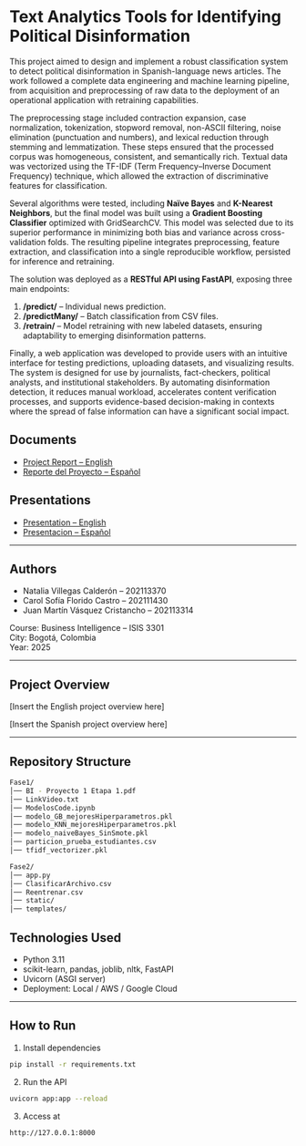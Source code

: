 # Text Analytics Tools for Identifying Political Disinformation  
This project aimed to design and implement a robust classification system to detect political disinformation in Spanish-language news articles. The work followed a complete data engineering and machine learning pipeline, from acquisition and preprocessing of raw data to the deployment of an operational application with retraining capabilities.

The preprocessing stage included contraction expansion, case normalization, tokenization, stopword removal, non-ASCII filtering, noise elimination (punctuation and numbers), and lexical reduction through stemming and lemmatization. These steps ensured that the processed corpus was homogeneous, consistent, and semantically rich. Textual data was vectorized using the TF-IDF (Term Frequency–Inverse Document Frequency) technique, which allowed the extraction of discriminative features for classification.

Several algorithms were tested, including **Naïve Bayes** and **K-Nearest Neighbors**, but the final model was built using a **Gradient Boosting Classifier** optimized with GridSearchCV. This model was selected due to its superior performance in minimizing both bias and variance across cross-validation folds. The resulting pipeline integrates preprocessing, feature extraction, and classification into a single reproducible workflow, persisted for inference and retraining.

The solution was deployed as a **RESTful API using FastAPI**, exposing three main endpoints:  
1. **/predict/** – Individual news prediction.  
2. **/predictMany/** – Batch classification from CSV files.  
3. **/retrain/** – Model retraining with new labeled datasets, ensuring adaptability to emerging disinformation patterns.  

Finally, a web application was developed to provide users with an intuitive interface for testing predictions, uploading datasets, and visualizing results. The system is designed for use by journalists, fact-checkers, political analysts, and institutional stakeholders. By automating disinformation detection, it reduces manual workload, accelerates content verification processes, and supports evidence-based decision-making in contexts where the spread of false information can have a significant social impact.

## Documents
- [Project Report – English](https://github.com/user-attachments/files/22415793/Project.Overview.pdf)
- [Reporte del Proyecto – Español](https://github.com/user-attachments/files/22415794/Resumen.del.proyecto.pdf)

## Presentations
- [Presentation – English](https://github.com/user-attachments/files/22415820/Presentation.pdf)
- [Presentacion – Español](https://github.com/user-attachments/files/22415815/Presentacion.pdf)

---

## Authors
- Natalia Villegas Calderón – 202113370  
- Carol Sofía Florido Castro – 202111430  
- Juan Martín Vásquez Cristancho – 202113314  

Course: Business Intelligence – ISIS 3301  
City: Bogotá, Colombia  
Year: 2025  

---

## Project Overview
[Insert the English project overview here]  

[Insert the Spanish project overview here]  

---

## Repository Structure
```bash
Fase1/
│── BI - Proyecto 1 Etapa 1.pdf
│── LinkVideo.txt
│── ModelosCode.ipynb
│── modelo_GB_mejoresHiperparametros.pkl
│── modelo_KNN_mejoresHiperparametros.pkl
│── modelo_naiveBayes_SinSmote.pkl
│── particion_prueba_estudiantes.csv
│── tfidf_vectorizer.pkl

Fase2/
│── app.py
│── ClasificarArchivo.csv
│── Reentrenar.csv
│── static/
│── templates/
```

## Technologies Used
- Python 3.11  
- scikit-learn, pandas, joblib, nltk, FastAPI  
- Uvicorn (ASGI server)  
- Deployment: Local / AWS / Google Cloud  


---

## How to Run
1. Install dependencies
```bash
pip install -r requirements.txt
```

2. Run the API
```bash
uvicorn app:app --reload
```
3. Access at
```bash
http://127.0.0.1:8000
```

